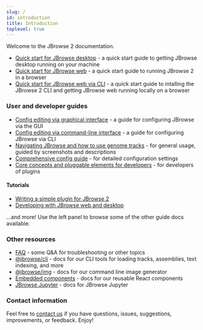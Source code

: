 ```yaml
---
slug: /
id: introduction
title: Introduction
toplevel: true
---
```


Welcome to the JBrowse 2 documentation.

- [Quick start for JBrowse desktop](/docs/quickstarts/quickstart_desktop) - a quick start guide
  to getting JBrowse desktop running on your machine
- [Quick start for JBrowse web](/docs/quickstarts/quickstart_web) - a quick start guide to running JBrowse 2 in a browser
- [Quick start for JBrowse web via CLI](/docs/quickstarts/quickstart_cli) - a quick start guide to intalling the JBrowse 2 CLI and getting JBrowse web running locally on a browser

### User and developer guides

- [Config editing via graphical interface](/docs/userguides/userguide_gui) - a guide for configuring JBrowse via the GUI
- [Config editing via command-line interface](/docs/userguides/userguide_cli) - a guide for configuring JBrowse via CLI
- [Navigating JBrowse and how to use genome tracks](/docs/userguides/userguide_comp) - for general usage, guided by screenshots and descriptions
- [Comprehensive config guide](/docs/userguides/advanced/userguide_config_comp/) - for detailed configuration settings
- [Core concepts and pluggable elements for developers](/docs/devguides/developer_guide) - for developers of plugins

#### Tutorials

- [Writing a simple plugin for JBrowse 2](/docs/tutorials/dev/simple_plugin_tutorial/01_introduction/)
- [Developing with JBrowse web and desktop](/docs/tutorials/dev/develop_web_and_desktop_tutorial/)

...and more! Use the left panel to browse some of the other guide docs available.

### Other resources

- [FAQ](faq) - some Q&A for troubleshooting or other topics
- [@jbrowse/cli](cli) - docs for our CLI tools for loading tracks, assemblies,
  text indexing, and more
- [@jbrowse/img](https://www.npmjs.com/package/@jbrowse/img) - docs for our
  command line image generator
- [Embedded components](embedded_components) - docs for our reusable React
  components
- [JBrowse Jupyter](/docs/jbrowse_jupyter) - docs for JBrowse Jupyter

### Contact information

Feel free to [contact us](/contact) if you have questions, issues, suggestions,
improvements, or feedback. Enjoy!
